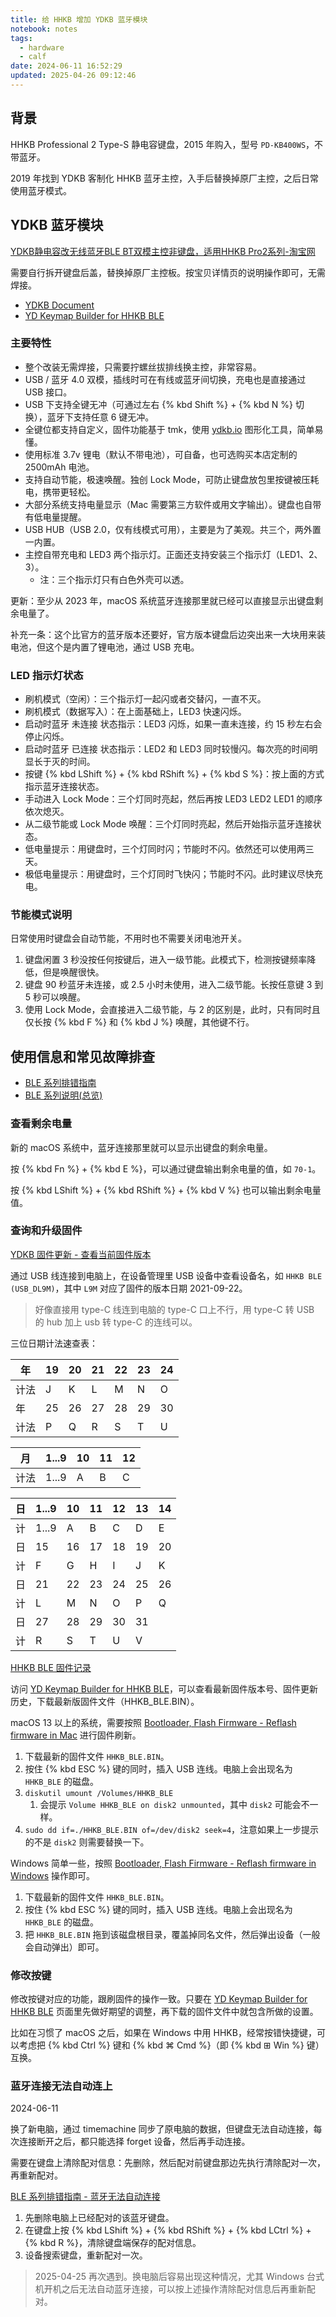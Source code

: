 ```yaml
---
title: 给 HHKB 增加 YDKB 蓝牙模块
notebook: notes
tags:
  - hardware
  - calf
date: 2024-06-11 16:52:29
updated: 2025-04-26 09:12:46
---
```

## 背景

HHKB Professional 2 Type-S 静电容键盘，2015 年购入，型号 `PD-KB400WS`，不带蓝牙。

2019 年找到 YDKB 客制化 HHKB 蓝牙主控，入手后替换掉原厂主控，之后日常使用蓝牙模式。

## YDKB 蓝牙模块

[YDKB静电容改无线蓝牙BLE BT双模主控非键盘，适用HHKB Pro2系列-淘宝网](https://item.taobao.com/item.htm?spm=2013.1.0.0.55833129b2R2LL&id=590221409485)

需要自行拆开键盘后盖，替换掉原厂主控板。按宝贝详情页的说明操作即可，无需焊接。

- [YDKB Document](https://ydkb.io/help/#/)
- [YD Keymap Builder for HHKB BLE](https://ydkb.io/?hhkb_ble)

### 主要特性

- 整个改装无需焊接，只需要拧螺丝拔排线换主控，非常容易。
- USB / 蓝牙 4.0 双模，插线时可在有线或蓝牙间切换，充电也是直接通过 USB 接口。
- USB 下支持全键无冲（可通过左右 {% kbd Shift %} + {% kbd N %} 切换），蓝牙下支持任意 6 键无冲。
- 全键位都支持自定义，固件功能基于 tmk，使用 [ydkb.io](https://ydkb.io/) 图形化工具，简单易懂。
- 使用标准 3.7v 锂电（默认不带电池），可自备，也可选购买本店定制的 2500mAh 电池。
- 支持自动节能，极速唤醒。独创 Lock Mode，可防止键盘放包里按键被压耗电，携带更轻松。
- 大部分系统支持电量显示（Mac 需要第三方软件或用文字输出）。键盘也自带有低电量提醒。
- USB HUB（USB 2.0，仅有线模式可用），主要是为了美观。共三个，两外置一内置。
- 主控自带充电和 LED3 两个指示灯。正面还支持安装三个指示灯（LED1、2、3）。
  - 注：三个指示灯只有白色外壳可以透。

更新：至少从 2023 年，macOS 系统蓝牙连接那里就已经可以直接显示出键盘剩余电量了。

补充一条：这个比官方的蓝牙版本还要好，官方版本键盘后边突出来一大块用来装电池，但这个是内置了锂电池，通过 USB 充电。

### LED 指示灯状态

- 刷机模式（空闲）：三个指示灯一起闪或者交替闪，一直不灭。
- 刷机模式（数据写入）：在上面基础上，LED3 快速闪烁。
- 启动时蓝牙 未连接 状态指示：LED3 闪烁，如果一直未连接，约 15 秒左右会停止闪烁。
- 启动时蓝牙 已连接 状态指示：LED2 和 LED3 同时较慢闪。每次亮的时间明显长于灭的时间。
- 按键 {% kbd LShift %} + {% kbd RShift %} + {% kbd S %}：按上面的方式指示蓝牙连接状态。
- 手动进入 Lock Mode：三个灯同时亮起，然后再按 LED3 LED2 LED1 的顺序依次熄灭。
- 从二级节能或 Lock Mode 唤醒：三个灯同时亮起，然后开始指示蓝牙连接状态。
- 低电量提示：用键盘时，三个灯同时闪；节能时不闪。依然还可以使用两三天。
- 极低电量提示：用键盘时，三个灯同时飞快闪；节能时不闪。此时建议尽快充电。

### 节能模式说明

日常使用时键盘会自动节能，不用时也不需要关闭电池开关。

1. 键盘闲置 3 秒没按任何按键后，进入一级节能。此模式下，检测按键频率降低，但是唤醒很快。
2. 键盘 90 秒蓝牙未连接，或 2.5 小时未使用，进入二级节能。长按任意键 3 到 5 秒可以唤醒。
3. 使用 Lock Mode，会直接进入二级节能，与 2 的区别是，此时，只有同时且仅长按 {% kbd F %} 和 {% kbd J %} 唤醒，其他键不行。

## 使用信息和常见故障排查

- [BLE 系列排错指南](https://ydkb.io/help/#/ble-series/troubleshooting)
- [BLE 系列说明(总览)](https://ydkb.io/help/#/ble-series/)

### 查看剩余电量

新的 macOS 系统中，蓝牙连接那里就可以显示出键盘的剩余电量。

按 {% kbd Fn %} + {% kbd E %}，可以通过键盘输出剩余电量的值，如 `70-1`。

按 {% kbd LShift %} + {% kbd RShift %} + {% kbd V %} 也可以输出剩余电量值。

### 查询和升级固件

[YDKB 固件更新 - 查看当前固件版本](https://ydkb.io/help/#/firmware?id=%e6%9f%a5%e7%9c%8b%e5%bd%93%e5%89%8d%e5%9b%ba%e4%bb%b6%e7%89%88%e6%9c%ac)

通过 USB 线连接到电脑上，在设备管理里 USB 设备中查看设备名，如 `HHKB BLE (USB_DL9M)`，其中 `L9M` 对应了固件的版本日期 2021-09-22。

> 好像直接用 type-C 线连到电脑的 type-C 口上不行，用 type-C 转 USB 的 hub 加上 usb 转 type-C 的连线可以。

三位日期计法速查表：

| 年   | 19 | 20 | 21 | 22 | 23 | 24 |
|------|----|----|----|----|----|----|
| 计法 | J  | K  | L  | M  | N  | O  |
| 年   | 25 | 26 | 27 | 28 | 29 | 30 |
| 计法 | P  | Q  | R  | S  | T  | U  |

| 月   | 1...9 | 10 | 11 | 12 |
|------|-------|----|----|----|
| 计法 | 1...9 | A  | B  | C  |

| 日 | 1...9 | 10 | 11 | 12 | 13 | 14 |
|----|-------|----|----|----|----|----|
| 计 | 1...9 | A  | B  | C  | D  | E  |
| 日 | 15    | 16 | 17 | 18 | 19 | 20 |
| 计 | F     | G  | H  | I  | J  | K  |
| 日 | 21    | 22 | 23 | 24 | 25 | 26 |
| 计 | L     | M  | N  | O  | P  | Q  |
| 日 | 27    | 28 | 29 | 30 | 31 |    |
| 计 | R     | S  | T  | U  | V  |    |

[HHKB BLE 固件记录](https://ydkb.io/help/#/changelog/hhkb_ble)

访问 [YD Keymap Builder for HHKB BLE](https://ydkb.io/?hhkb_ble)，可以查看最新固件版本号、固件更新历史，下载最新版固件文件（HHKB_BLE.BIN）。

macOS 13 以上的系统，需要按照 [Bootloader, Flash Firmware - Reflash firmware in Mac](https://ydkb.io/help/#/en/bootloader/msd-bootloader?id=reflash-firmware-in-mac) 进行固件刷新。

1. 下载最新的固件文件 `HHKB_BLE.BIN`。
2. 按住 {% kbd ESC %} 键的同时，插入 USB 连线。电脑上会出现名为 `HHKB_BLE` 的磁盘。
3. `diskutil umount /Volumes/HHKB_BLE`
   1. 会提示 `Volume HHKB_BLE on disk2 unmounted`，其中 `disk2` 可能会不一样。
4. `sudo dd if=./HHKB_BLE.BIN of=/dev/disk2 seek=4`，注意如果上一步提示的不是 `disk2` 则需要替换一下。

Windows 简单一些，按照 [Bootloader, Flash Firmware - Reflash firmware in Windows](https://ydkb.io/help/#/en/bootloader/msd-bootloader?id=reflash-firmware-in-windows) 操作即可。

1. 下载最新的固件文件 `HHKB_BLE.BIN`。
2. 按住 {% kbd ESC %} 键的同时，插入 USB 连线。电脑上会出现名为 `HHKB_BLE` 的磁盘。
3. 把 `HHKB_BLE.BIN` 拖到该磁盘根目录，覆盖掉同名文件，然后弹出设备（一般会自动弹出）即可。

### 修改按键

修改按键对应的功能，跟刷固件的操作一致。只要在 [YD Keymap Builder for HHKB BLE](https://ydkb.io/?hhkb_ble) 页面里先做好期望的调整，再下载的固件文件中就包含所做的设置。

比如在习惯了 macOS 之后，如果在 Windows 中用 HHKB，经常按错快捷键，可以考虑把 {% kbd Ctrl %} 键和 {% kbd ⌘ Cmd %}（即 {% kbd ⊞ Win %} 键）互换。

### 蓝牙连接无法自动连上

2024-06-11

换了新电脑，通过 timemachine 同步了原电脑的数据，但键盘无法自动连接，每次连接断开之后，都只能选择 forget 设备，然后再手动连接。

需要在键盘上清除配对信息：先删除，然后配对前键盘那边先执行清除配对一次，再重新配对。

[BLE 系列排错指南 - 蓝牙无法自动连接](https://ydkb.io/help/#/ble-series/troubleshooting?id=%e8%93%9d%e7%89%99%e6%97%a0%e6%b3%95%e8%87%aa%e5%8a%a8%e8%bf%9e%e6%8e%a5)

1. 先删除电脑上已经配对的该蓝牙键盘。
2. 在键盘上按 {% kbd LShift %} + {% kbd RShift %} + {% kbd LCtrl %} + {% kbd R %}，清除键盘端保存的配对信息。
3. 设备搜索键盘，重新配对一次。

> 2025-04-25 再次遇到。换电脑后容易出现这种情况，尤其 Windows 台式机开机之后无法自动蓝牙连接，可以按上述操作清除配对信息后再重新配对。
